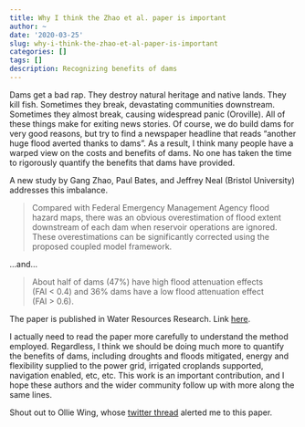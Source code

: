 ```yaml
---
title: Why I think the Zhao et al. paper is important
author: ~
date: '2020-03-25'
slug: why-i-think-the-zhao-et-al-paper-is-important
categories: []
tags: []
description: Recognizing benefits of dams
---
```

Dams get a bad rap. They destroy natural heritage and native lands. They kill fish. Sometimes they break, devastating communities downstream. Sometimes they almost break, causing widespread panic (Oroville). All of these things make for exiting news stories. Of course, we do build dams for very good reasons, but try to find a newspaper headline that reads “another huge flood averted thanks to dams”. As a result, I think many people have a warped view on the costs and benefits of dams. No one has taken the time to rigorously quantify the benefits that dams have provided.

A new study by Gang Zhao, Paul Bates, and Jeffrey Neal (Bristol University) addresses this imbalance.

> Compared with Federal Emergency Management Agency flood hazard maps, there was an obvious overestimation of flood extent downstream of each dam when reservoir operations are ignored. These overestimations can be significantly corrected using the proposed coupled model framework.

…and…

> About half of dams (47%) have high flood attenuation effects (FAI < 0.4) and 36% dams have a low flood attenuation effect (FAI > 0.6).

The paper is published in Water Resources Research. Link [here](https://agupubs.onlinelibrary.wiley.com/doi/full/10.1029/2019WR025380).

I actually need to read the paper more carefully to understand the method employed. Regardless, I think we should be doing much more to quantify the benefits of dams, including droughts and floods mitigated, energy and flexibility supplied to the power grid, irrigated croplands supported, navigation enabled, etc, etc. This work is an important contribution, and I hope these authors and the wider community follow up with more along the same lines.

Shout out to Ollie Wing, whose [twitter thread](https://twitter.com/oejwing/status/1242504177651236868) alerted me to this paper.